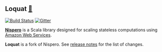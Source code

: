 ## Loquat [🍋](https://en.wikipedia.org/wiki/Níspero)

[![Build Status](https://travis-ci.org/laughedelic/nisperito.svg)](https://travis-ci.org/laughedelic/nisperito)  [![Gitter](https://badges.gitter.im/Join%20Chat.svg)](https://gitter.im/laughedelic/loquat?utm_source=badge&utm_medium=badge&utm_campaign=pr-badge)

[**Nispero**](https://github.com/ohnosequences/nispero) is a Scala library designed for scaling stateless computations using [Amazon Web Services](http://aws.amazon.com).

**Loquat** is a fork of Nispero. See [release notes](notes/2.0.0.markdown) for the list of changes.
